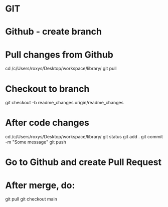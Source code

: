 # GIT

# Github - create branch

# Pull changes from Github
cd /c/Users/roxys/Desktop/workspace/library/
git pull

# Checkout to branch
git checkout -b readme_changes origin/readme_changes

# After code changes 
cd /c/Users/roxys/Desktop/workspace/library/
git status
git add .
git commit -m "Some message"
git push

# Go to Github and create Pull Request 

# After merge, do:
git pull
git checkout main
